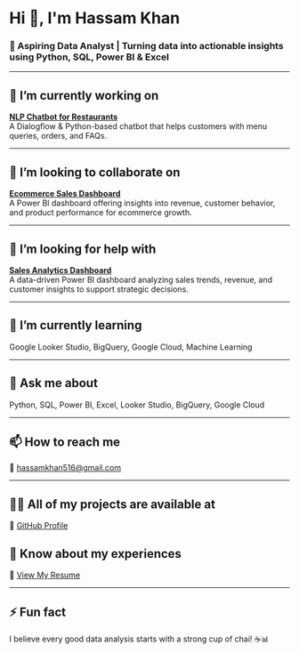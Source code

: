 # Hi 👋, I'm Hassam Khan

### 💼 Aspiring Data Analyst | Turning data into actionable insights using Python, SQL, Power BI & Excel

---

## 🔭 I’m currently working on  
**[NLP Chatbot for Restaurants](https://github.com/Hassamkhan888/Final-Deliverable-BC210414987-)**  
A Dialogflow & Python-based chatbot that helps customers with menu queries, orders, and FAQs.

---

## 👯 I’m looking to collaborate on  
**[Ecommerce Sales Dashboard](https://github.com/Hassamkhan888/ecommerce-sales-dashboard)**  
A Power BI dashboard offering insights into revenue, customer behavior, and product performance for ecommerce growth.

---

## 🤝 I’m looking for help with  
**[Sales Analytics Dashboard](https://github.com/Hassamkhan888/sales-analytics-dashboard)**  
A data-driven Power BI dashboard analyzing sales trends, revenue, and customer insights to support strategic decisions.

---

## 🌱 I’m currently learning  
Google Looker Studio, BigQuery, Google Cloud, Machine Learning

---

## 💬 Ask me about  
Python, SQL, Power BI, Excel, Looker Studio, BigQuery, Google Cloud

---

## 📫 How to reach me  
📧 hassamkhan516@gmail.com

---

## 👨‍💻 All of my projects are available at  
🔗 [GitHub Profile](https://github.com/Hassamkhan888)



## 📄 Know about my experiences  
📄 [View My Resume](https://drive.google.com/file/d/1QJyB18fd4HQTyFUu18gqueqvIHnyucMm/view?usp=sharing)

---

## ⚡ Fun fact  
I believe every good data analysis starts with a strong cup of chai! ☕📊
